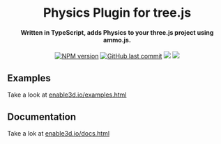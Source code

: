 <h1 align="center">
  Physics Plugin for tree.js
</h1>

<h4 align="center">
  Written in TypeScript, adds Physics to your three.js project using ammo.js.
</h4>

<p align="center">  
  <a href="https://www.npmjs.com/package/@enable3d/ammo-physics"><img src="https://img.shields.io/npm/v/@enable3d/ammo-physics?style=flat-square" alt="NPM version"></a>
  <a href="https://github.com/enable3d/enable3d/commits/master"><img src="https://img.shields.io/github/last-commit/yandeu/enable3d.svg?style=flat-square" alt="GitHub last commit"></a>
  <a href="https://github.com/prettier/prettier" alt="code style: prettier"><img src="https://img.shields.io/badge/code_style-prettier-ff69b4.svg?style=flat-square"></a>
  <a href="https://www.typescriptlang.org/"><img src="https://img.shields.io/badge/built%20with-TypeScript-blue?style=flat-square"></a>
</p>

## Examples

Take a look at [enable3d.io/examples.html](https://enable3d.io/examples.html)

## Documentation

Take a lok at [enable3d.io/docs.html](https://enable3d.io/docs.html)
